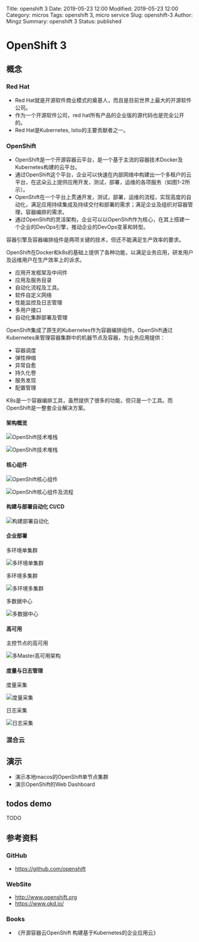 Title: openshift 3
Date: 2019-05-23 12:00
Modified: 2019-05-23 12:00
Category: micros
Tags: openshift 3, micro service
Slug: openshift-3
Author: Mingz
Summary: openshift 3
Status: published



# OpenShift 3




## 概念

### Red Hat
- Red Hat就是开源软件商业模式的奠基人，而且是目前世界上最大的开源软件公司。
- 作为一个开源软件公司，red hat所有产品的企业版的源代码也是完全公开的。
- Red Hat是Kubernetes, Istio的主要贡献者之一。


### OpenShift

- OpenShift是一个开源容器云平台，是一个基于主流的容器技术Docker及Kubernetes构建的云平台。
- 通过OpenShift这个平台，企业可以快速在内部网络中构建出一个多租户的云平台，在这朵云上提供应用开发，测试，部署，运维的各项服务（如图1-2所示）。
- OpenShift在一个平台上贯通开发，测试，部署，运维的流程，实现高度的自动化，满足应用持续集成及持续交付和部署的需求；满足企业及组织对容器管理，容器编排的需求。
- 通过OpenShift的灵活架构，企业可以以OpenShift作为核心，在其上搭建一个企业的DevOps引擎，推动企业的DevOps变革和转型。




容器引擎及容器编排组件是两项关键的技术，但还不能满足生产效率的要求。



OpenShift在Docker和k8s的基础上提供了各种功能，以满足业务应用，研发用户及运维用户在生产效率上的诉求。

- 应用开发框架及中间件
- 应用及服务目录
- 自动化流程及工具。
- 软件自定义网络
- 性能监控及日志管理
- 多用户接口
- 自动化集群部署及管理


OpenShift集成了原生的Kubernetes作为容器编排组件。OpenShift通过Kubernetes来管理容器集群中的机器节点及容器，为业务应用提供：
- 容器调度
- 弹性伸缩
- 异常自愈
- 持久化卷
- 服务发现
- 配置管理



K8s是一个容器编排工具，虽然提供了很多的功能，但只是一个工具。而OpenShift是一整套企业解决方案。






#### 架构概览

![OpenShift技术堆栈](./images/openshift-3-02.png)


![OpenShift技术堆栈](./images/openshift-3-01.png)



#### 核心组件

![OpenShift核心组件](./images/openshift-3-03.png)



![OpenShift核心组件及流程](./images/openshift-3-04.png)



#### 构建与部署自动化 CI/CD

![构建部署自动化](./images/openshift-3-11.png)


#### 企业部署

多环境单集群

![多环境单集群](./images/openshift-3-05.png)

多环境多集群

![多环境多集群](./images/openshift-3-06.png)


多数据中心

![多数据中心](./images/openshift-3-07.png)



#### 高可用

主控节点的高可用

![多Master高可用架构](./images/openshift-3-08.png)





#### 度量与日志管理

度量采集

![度量采集](./images/openshift-3-09.png)

日志采集

![日志采集](./images/openshift-3-10.png)




### 混合云



## 演示

- 演示本地macos的OpenShift单节点集群
- 演示OpenShift的Web Dashboard



## todos demo


TODO

## 参考资料

### GitHub

- https://github.com/openshift


### WebSite

- http://www.openshift.org
- https://www.okd.io/

### Books

- 《开源容器云OpenShift 构建基于Kubernetes的企业应用云》
